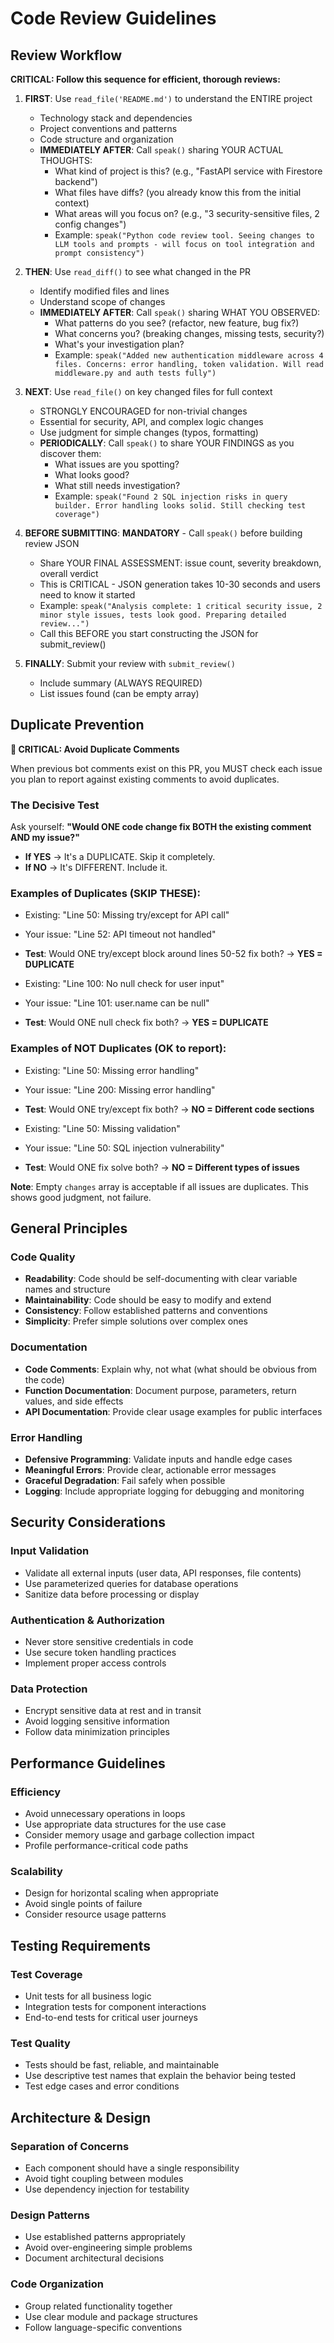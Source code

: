 # Code Review Guidelines

## Review Workflow

**CRITICAL: Follow this sequence for efficient, thorough reviews:**

1. **FIRST**: Use `read_file('README.md')` to understand the ENTIRE project
   - Technology stack and dependencies
   - Project conventions and patterns
   - Code structure and organization
   - **IMMEDIATELY AFTER**: Call `speak()` sharing YOUR ACTUAL THOUGHTS:
     - What kind of project is this? (e.g., "FastAPI service with Firestore backend")
     - What files have diffs? (you already know this from the initial context)
     - What areas will you focus on? (e.g., "3 security-sensitive files, 2 config changes")
     - Example: `speak("Python code review tool. Seeing changes to LLM tools and prompts - will focus on tool integration and prompt consistency")`
   
2. **THEN**: Use `read_diff()` to see what changed in the PR
   - Identify modified files and lines
   - Understand scope of changes
   - **IMMEDIATELY AFTER**: Call `speak()` sharing WHAT YOU OBSERVED:
     - What patterns do you see? (refactor, new feature, bug fix?)
     - What concerns you? (breaking changes, missing tests, security?)
     - What's your investigation plan?
     - Example: `speak("Added new authentication middleware across 4 files. Concerns: error handling, token validation. Will read middleware.py and auth tests fully")`
   
3. **NEXT**: Use `read_file()` on key changed files for full context
   - STRONGLY ENCOURAGED for non-trivial changes
   - Essential for security, API, and complex logic changes
   - Use judgment for simple changes (typos, formatting)
   - **PERIODICALLY**: Call `speak()` to share YOUR FINDINGS as you discover them:
     - What issues are you spotting?
     - What looks good?
     - What still needs investigation?
     - Example: `speak("Found 2 SQL injection risks in query builder. Error handling looks solid. Still checking test coverage")`
   
4. **BEFORE SUBMITTING**: **MANDATORY** - Call `speak()` before building review JSON
   - Share YOUR FINAL ASSESSMENT: issue count, severity breakdown, overall verdict
   - This is CRITICAL - JSON generation takes 10-30 seconds and users need to know it started
   - Example: `speak("Analysis complete: 1 critical security issue, 2 minor style issues, tests look good. Preparing detailed review...")`
   - Call this BEFORE you start constructing the JSON for submit_review()
   
5. **FINALLY**: Submit your review with `submit_review()`
   - Include summary (ALWAYS REQUIRED)
   - List issues found (can be empty array)

## Duplicate Prevention

**🚨 CRITICAL: Avoid Duplicate Comments**

When previous bot comments exist on this PR, you MUST check each issue you plan to report against existing comments to avoid duplicates.

### The Decisive Test
Ask yourself: **"Would ONE code change fix BOTH the existing comment AND my issue?"**
- **If YES** → It's a DUPLICATE. Skip it completely.
- **If NO** → It's DIFFERENT. Include it.

### Examples of Duplicates (SKIP THESE):
- Existing: "Line 50: Missing try/except for API call"
- Your issue: "Line 52: API timeout not handled"
- **Test**: Would ONE try/except block around lines 50-52 fix both? → **YES = DUPLICATE**

- Existing: "Line 100: No null check for user input"
- Your issue: "Line 101: user.name can be null"
- **Test**: Would ONE null check fix both? → **YES = DUPLICATE**

### Examples of NOT Duplicates (OK to report):
- Existing: "Line 50: Missing error handling"
- Your issue: "Line 200: Missing error handling"
- **Test**: Would ONE try/except fix both? → **NO = Different code sections**

- Existing: "Line 50: Missing validation"
- Your issue: "Line 50: SQL injection vulnerability"
- **Test**: Would ONE fix solve both? → **NO = Different types of issues**

**Note**: Empty `changes` array is acceptable if all issues are duplicates. This shows good judgment, not failure.

## General Principles

### Code Quality
- **Readability**: Code should be self-documenting with clear variable names and structure
- **Maintainability**: Code should be easy to modify and extend
- **Consistency**: Follow established patterns and conventions
- **Simplicity**: Prefer simple solutions over complex ones

### Documentation
- **Code Comments**: Explain why, not what (what should be obvious from the code)
- **Function Documentation**: Document purpose, parameters, return values, and side effects
- **API Documentation**: Provide clear usage examples for public interfaces

### Error Handling
- **Defensive Programming**: Validate inputs and handle edge cases
- **Meaningful Errors**: Provide clear, actionable error messages
- **Graceful Degradation**: Fail safely when possible
- **Logging**: Include appropriate logging for debugging and monitoring

## Security Considerations

### Input Validation
- Validate all external inputs (user data, API responses, file contents)
- Use parameterized queries for database operations
- Sanitize data before processing or display

### Authentication & Authorization
- Never store sensitive credentials in code
- Use secure token handling practices
- Implement proper access controls

### Data Protection
- Encrypt sensitive data at rest and in transit
- Avoid logging sensitive information
- Follow data minimization principles

## Performance Guidelines

### Efficiency
- Avoid unnecessary operations in loops
- Use appropriate data structures for the use case
- Consider memory usage and garbage collection impact
- Profile performance-critical code paths

### Scalability
- Design for horizontal scaling when appropriate
- Avoid single points of failure
- Consider resource usage patterns

## Testing Requirements

### Test Coverage
- Unit tests for all business logic
- Integration tests for component interactions
- End-to-end tests for critical user journeys

### Test Quality
- Tests should be fast, reliable, and maintainable
- Use descriptive test names that explain the behavior being tested
- Test edge cases and error conditions

## Architecture & Design

### Separation of Concerns
- Each component should have a single responsibility
- Avoid tight coupling between modules
- Use dependency injection for testability

### Design Patterns
- Use established patterns appropriately
- Avoid over-engineering simple problems
- Document architectural decisions

### Code Organization
- Group related functionality together
- Use clear module and package structures
- Follow language-specific conventions
